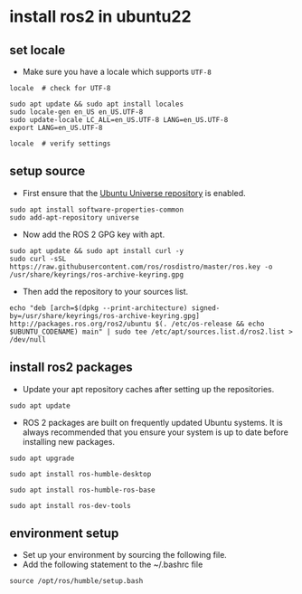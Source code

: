 #  **install ros2 in ubuntu22**

## set locale
- Make sure you have a locale which supports `UTF-8`
```
locale  # check for UTF-8
```
```
sudo apt update && sudo apt install locales
sudo locale-gen en_US en_US.UTF-8
sudo update-locale LC_ALL=en_US.UTF-8 LANG=en_US.UTF-8
export LANG=en_US.UTF-8
```
```
locale  # verify settings
```

## setup source
- First ensure that the [Ubuntu Universe repository](https://help.ubuntu.com/community/Repositories/Ubuntu) is enabled.
```
sudo apt install software-properties-common
sudo add-apt-repository universe
```

- Now add the ROS 2 GPG key with apt.
```
sudo apt update && sudo apt install curl -y
sudo curl -sSL https://raw.githubusercontent.com/ros/rosdistro/master/ros.key -o /usr/share/keyrings/ros-archive-keyring.gpg
```

- Then add the repository to your sources list.
```
echo "deb [arch=$(dpkg --print-architecture) signed-by=/usr/share/keyrings/ros-archive-keyring.gpg] http://packages.ros.org/ros2/ubuntu $(. /etc/os-release && echo $UBUNTU_CODENAME) main" | sudo tee /etc/apt/sources.list.d/ros2.list > /dev/null
```

## install ros2 packages
- Update your apt repository caches after setting up the repositories.
```
sudo apt update
```

- ROS 2 packages are built on frequently updated Ubuntu systems. It is always recommended that you ensure your system is up to date before installing new packages.
```
sudo apt upgrade
```
```
sudo apt install ros-humble-desktop
```
```
sudo apt install ros-humble-ros-base
```
```
sudo apt install ros-dev-tools
```

## environment setup
- Set up your environment by sourcing the following file.
- Add the following statement to the ~/.bashrc file
```
source /opt/ros/humble/setup.bash
```